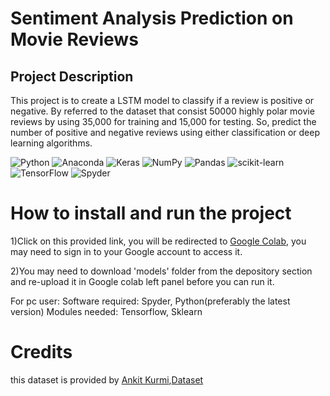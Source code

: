 # Sentiment Analysis Prediction on Movie Reviews
 
## Project Description
This project is to create a LSTM model to classify if a review is positive or negative. By referred to the dataset that consist 50000 highly polar movie reviews by using 35,000 for training and 15,000 for testing. So, predict the number of positive and negative reviews using either classification or deep learning algorithms.


![Python](https://img.shields.io/badge/python-3670A0?style=for-the-badge&logo=python&logoColor=ffdd54)
 ![Anaconda](https://img.shields.io/badge/Anaconda-%2344A833.svg?style=for-the-badge&logo=anaconda&logoColor=white)
 ![Keras](https://img.shields.io/badge/Keras-%23D00000.svg?style=for-the-badge&logo=Keras&logoColor=white)
 ![NumPy](https://img.shields.io/badge/numpy-%23013243.svg?style=for-the-badge&logo=numpy&logoColor=white)
 ![Pandas](https://img.shields.io/badge/pandas-%23150458.svg?style=for-the-badge&logo=pandas&logoColor=white)
 ![scikit-learn](https://img.shields.io/badge/scikit--learn-%23F7931E.svg?style=for-the-badge&logo=scikit-learn&logoColor=white)
 ![TensorFlow](https://img.shields.io/badge/TensorFlow-%23FF6F00.svg?style=for-the-badge&logo=TensorFlow&logoColor=white)
![Spyder](https://img.shields.io/badge/Spyder-838485?style=for-the-badge&logo=spyder%20ide&logoColor=maroon)


# How to install and run the project
1)Click on this provided link, you will be redirected to [Google Colab](https://colab.research.google.com/drive/18Vys8af6hDNj5ZrSJLih3xLi3OnoW342?usp=sharing),
you may need to sign in to your Google account to access it.

2)You may need to download 'models' folder from the depository section and re-upload it in Google colab left panel before you can run it.

For pc user: 
Software required: Spyder, Python(preferably the latest version) 
Modules needed: Tensorflow, Sklearn

# Credits
this dataset is provided by [Ankit Kurmi](https://github.com/Ankit152),[Dataset](https://raw.githubusercontent.com/Ankit152/IMDB-sentiment-analysis/master/IMDB-Dataset.csv)
